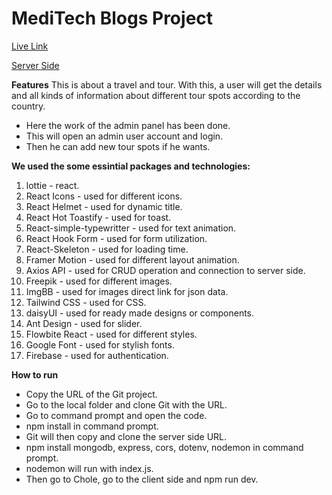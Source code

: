 # MediTech Blogs Project
<p><a href="https://blog-web-client-76705.web.app/">Live Link</a></p>
<p><a href="https://github.com/joymajumder23/meditech-blogs-server">Server Side</a></p>

**Features**
This is about a travel and tour. With this, a user will get the details and all kinds of information about different tour spots according to the country. 
- Here the work of the admin panel has been done. 
- This will open an admin user account and login. 
- Then he can add new tour spots if he wants.

**We used the some essintial packages and technologies:**
 1. lottie - react.
 2. React Icons - used for different icons.
 3. React Helmet - used for dynamic title.
 4. React Hot Toastify - used for toast.
 5. React-simple-typewritter - used for text animation.
 6. React Hook Form - used for form utilization.
 7. React-Skeleton - used for loading time.
 8. Framer Motion - used for different layout animation.
 9. Axios API - used for CRUD operation and connection to server side.
 10. Freepik - used for different images.
 11. ImgBB - used for images direct link for json data.
 12. Tailwind CSS - used for CSS.
 13. daisyUI - used for ready made designs or components.
 14. Ant Design - used for slider.
 15. Flowbite React - used for different styles.
 16. Google Font - used for stylish fonts.
 17. Firebase - used for authentication.

**How to run**
- Copy the URL of the Git project.
- Go to the local folder and clone Git with the URL.
- Go to command prompt and open the code.
- npm install in command prompt.
- Git will then copy and clone the server side URL.
- npm install mongodb, express, cors, dotenv, nodemon in command prompt.
- nodemon will run with index.js.
- Then go to Chole, go to the client side and npm run dev.



